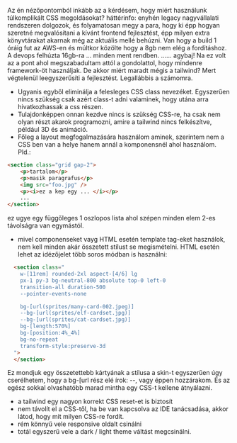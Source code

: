 Az én nézőpontomból inkább az a kérdésem, hogy miért használunk túlkomplikált CSS megoldásokat?
háttérinfo: enyhén legacy nagyvállalati rendszeren dolgozok, és folyamatosan megy a para, hogy ki épp hogyan szeretné megvalósítani a kívánt frontend fejlesztést, épp milyen extra könyvtárakat akarnak még az aktuális mellé behúzni. Van hogy a build 1 óráig fut az AWS-en és múltkor közölte hogy a 8gb nem elég a  fordításhoz. A devops felhúzta 16gb-ra ... minden ment rendben. ...... agybaj!
Na ez volt az a pont ahol megszabadultam attól a gondolattol, hogy mindenre framework-öt használjak.
De akkor miért maradt mégis a tailwind? Mert végtelenül leegyszerűsíti a fejlesztést. Legallábbis a számomra. 

- Ugyanis egyből eliminálja a felesleges CSS class nevezéket. Egyszerűen nincs szükség csak azért class-t adni valaminek, hogy utána arra hivatkozhassak a css részen.
- Tulajdonképpen onnan kezdve nincs is szükség CSS-re, ha csak nem olyan részt akarok programozni, amire a tailwind nincs felkészítve, például 3D és animáció.
- Főleg a layout megfogalmazására használom aminek, szerintem nem a CSS ben van a helye hanem annál a komponensnél ahol használom. Pld.:
```html
<section class="grid gap-2">
    <p>tartalom</p>
    <p>masik paragrafus</p>
    <img src="foo.jpg" />
    <p><i>ez a kep egy ... </i></p>
    ...
</section>
```
ez ugye egy függőleges 1 oszlopos lista ahol szépen minden elem 2-es távolságra van egymástól.

- mivel componenseket vayg HTML esetén template tag-eket használok, nem kell minden akár összetett stílust se megismételni. HTML esetén lehet az idézőjelet több soros módban is használni:

```html
  <section class="
    w-[11rem] rounded-2xl aspect-[4/6] lg
    px-1 py-3 bg-neutral-800 absolute top-0 left-0
    transition-all duration-500
    --pointer-events-none

    bg-[url(sprites/many-card-002.jpeg)]
    --bg-[url(sprites/elf-cardset.jpg)]
    --bg-[url(sprites/cat-cardset.jpg)]
    bg-[length:570%]
    bg-[position:4%_4%]
    bg-no-repeat
    transform-style:preserve-3d 
  ">
  </section>
``` 
Ez mondjuk egy összetettebb kártyának a stílusa a skin-t egyszerűen úgy cserélhetem, hogy a bg-[url rész elé írok: --, vagy éppen hozzárakom.
És az egész sokkal olvashatóbb marad mintha egy CSS-t kellene átnyálazni.
- a tailwind egy nagyon korrekt CSS reset-et is biztosít
- nem távolít el a CSS-től, ha be van kapcsolva az IDE tanácsadása, akkor látod, hogy mit milyen CSS-re fordít.
- rém könnyű vele responsive oldalt csinálni
- totál egyszerű vele a dark / light theme váltást megcsinálni.